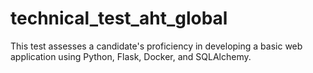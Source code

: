 # technical_test_aht_global
This test assesses a candidate's proficiency in developing a basic web application using Python, Flask, Docker, and SQLAlchemy.
